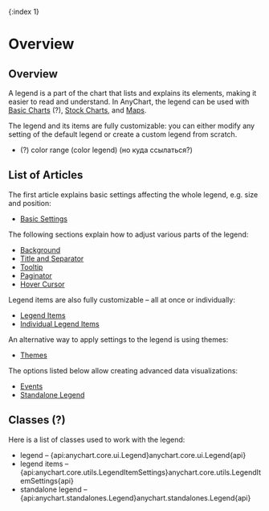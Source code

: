 {:index 1}
# Overview

## Overview

A legend is a part of the chart that lists and explains its elements, making it easier to read and understand. In AnyChart, the legend can be used with [Basic Charts](../../Basic_Charts/General_Settings#legend) (?), [Stock Charts](../../Stock_Charts/Legend), and [Maps](../../Maps/Legend).

The legend and its items are fully customizable: you can either modify any setting of the default legend or create a custom legend from scratch.

* (?) color range (color legend) (но куда ссылаться?)

## List of Articles

The first article explains basic settings affecting the whole legend, e.g. size and position:

* [Basic Settings](Basic_Settings)

The following sections explain how to adjust various parts of the legend:

* [Background](Background)
* [Title and Separator](Title_and_Separator)
* [Tooltip](Tooltip)
* [Paginator](Paginator)
* [Hover Cursor](Hover_Cursor)

Legend items are also fully customizable – all at once or individually:

* [Legend Items](Legend_Items)
* [Individual Legend Items](Individual_Legend_Items)

An alternative way to apply settings to the legend is using themes:

* [Themes](Themes)

The options listed below allow creating advanced data visualizations:

* [Events](Events)
* [Standalone Legend](Standalone_Legend)

## Classes (?)

Here is a list of classes used to work with the legend: 

* legend – {api:anychart.core.ui.Legend}anychart.core.ui.Legend{api}
* legend items – {api:anychart.core.utils.LegendItemSettings}anychart.core.utils.LegendItemSettings{api}
* standalone legend – {api:anychart.standalones.Legend}anychart.standalones.Legend{api}